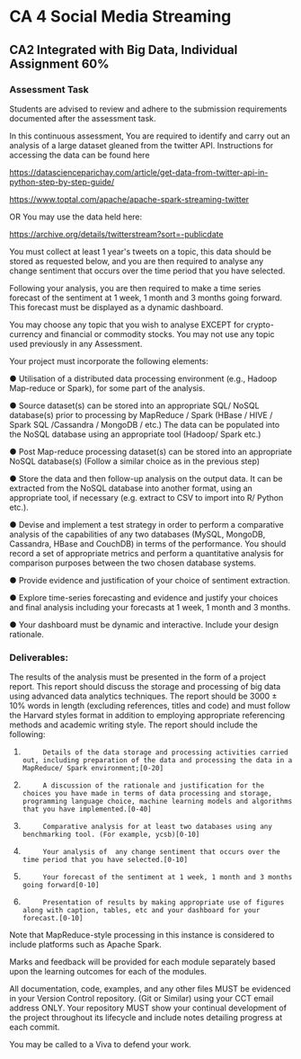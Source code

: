 # CA 4 Social Media Streaming

## CA2 Integrated with Big Data, Individual Assignment 60%

### Assessment Task

Students are advised to review and adhere to the submission requirements documented after the assessment task.

In this continuous assessment, You are required to identify and carry out an analysis of a large dataset gleaned from the twitter API. Instructions for accessing the data can be found here

https://datascienceparichay.com/article/get-data-from-twitter-api-in-python-step-by-step-guide/

https://www.toptal.com/apache/apache-spark-streaming-twitter

OR You may use the data held here:

https://archive.org/details/twitterstream?sort=-publicdate

You must collect at least 1 year's tweets on a topic, this data should be stored as requested below, and you are then required to analyse any change sentiment that occurs over the time period that you have selected.

Following your analysis, you are then required to make a time series forecast of the sentiment at 1 week, 1 month and 3 months going forward. This forecast must be displayed as a dynamic dashboard.    

You may choose any topic that you wish to analyse EXCEPT for crypto-currency and financial or commodity stocks. You may not use any topic used previously in any Assessment.

Your project must incorporate the following elements:

●           Utilisation of a distributed data processing environment (e.g., Hadoop Map-reduce or Spark), for some part of the analysis.

●           Source dataset(s) can be stored into an appropriate SQL/ NoSQL database(s) prior to processing by MapReduce / Spark (HBase / HIVE / Spark SQL /Cassandra / MongoDB / etc.) The data can be populated into the NoSQL database using an appropriate tool (Hadoop/ Spark etc.)

●           Post Map-reduce processing dataset(s) can be stored into an appropriate NoSQL database(s) (Follow a similar choice as in the previous step)

●           Store the data and then follow-up analysis on the output data. It can be extracted from the NoSQL database into another format, using an appropriate tool, if necessary (e.g. extract to CSV to import into R/ Python etc.).

●           Devise and implement a test strategy in order to perform a comparative analysis of the capabilities of any two databases (MySQL, MongoDB, Cassandra, HBase and CouchDB) in terms of the performance. You should record a set of appropriate metrics and perform a quantitative analysis for comparison purposes between the two chosen database systems.

●           Provide evidence and justification of your choice of sentiment extraction.

●           Explore time-series forecasting and evidence and justify your choices and final analysis including your forecasts at  1 week, 1 month and 3 months.

●           Your dashboard must be dynamic and interactive. Include your design rationale.

### Deliverables:

The results of the analysis must be presented in the form of a project report. This report should discuss the storage and processing of big data using advanced data analytics techniques. The report should be 3000 ± 10% words in length (excluding references, titles and code) and must follow the Harvard styles format in addition to employing appropriate referencing methods and academic writing style. The report should include the following:

1.          Details of the data storage and processing activities carried out, including preparation of the data and processing the data in a MapReduce/ Spark environment;[0-20]

2.          A discussion of the rationale and justification for the choices you have made in terms of data processing and storage, programming language choice, machine learning models and algorithms that you have implemented.[0-40]

3.          Comparative analysis for at least two databases using any benchmarking tool. (For example, ycsb)[0-10]

4.          Your analysis of  any change sentiment that occurs over the time period that you have selected.[0-10]

5.          Your forecast of the sentiment at 1 week, 1 month and 3 months going forward[0-10]

6.          Presentation of results by making appropriate use of figures along with caption, tables, etc and your dashboard for your forecast.[0-10]

Note that MapReduce-style processing in this instance is considered to include platforms such as Apache Spark.

Marks and feedback will be provided for each module separately based upon the learning outcomes for each of the modules. 

All documentation, code, examples, and any other files MUST be evidenced in your Version Control repository. (Git or Similar) using your CCT email address ONLY. Your repository MUST show your continual development of the project throughout its lifecycle and include notes detailing progress at each commit.

You may be called to a Viva to defend your work.
